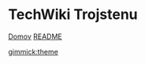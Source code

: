 # TechWiki Trojstenu

[Domov](index.md)
[README](README.md)

[gimmick:theme](flatly)

<!-- ako sa používa tento súbor: https://dynalon.github.io/mdwiki/#!quickstart.md#Adding_a_navigation -->
